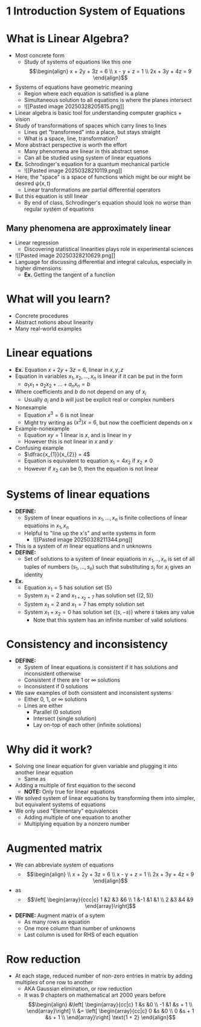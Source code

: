 # 1 Introduction System of Equations
# What is Linear Algebra?
- Most concrete form
	- Study of systems of equations like this one
$$\begin{align}
x + 2y + 3z = 6 \\
x - y + z = 1 \\
2x + 3y + 4z = 9
\end{align}$$
- Systems of equations have geometric meaning
	- Region where each equation is satisfied is a plane
	- Simultaneous solution to all equations is where the planes intersect
	- ![[Pasted image 20250328205815.png]]
- Linear algebra is basic tool for understanding computer graphics + vision
- Study of transformations of spaces which carry lines to lines
	- Lines get "transformed" into a place, but stays straight
	- What is a space, line, transformation?
- More abstract perspective is worth the effort
	- Many phenomena are linear in this abstract sense
	- Can all be studied using system of linear equations
- **Ex.** Schrodinger's equation for a quantum mechanical particle
	- ![[Pasted image 20250328210119.png]]
- Here, the "space" is a space of functions which might be our might be desired $\psi (\text{x}, t)$
	- Linear transformations are partial differential operators
- But this equation is still linear
	- By end of class, Schrodinger's equation should look no worse than regular system of equations
## Many phenomena are approximately linear
- Linear regression
	- Discovering statistical linearities plays role in experimental sciences
- ![[Pasted image 20250328210629.png]]
- Language for discussing differential and integral calculus, especially in higher dimensions
	- **Ex.** Getting the tangent of a function

# What will you learn?
- Concrete procedures
- Abstract notions about linearity
- Many real-world examples
# Linear equations
- **Ex.** Equation $x + 2y + 3z = 6$, linear in $x, y, z$
- Equation in variables $x_{1}, x_{2}, \dots, x_{n}$ is linear if it can be put in the form
	- $a_{1}x_{1} + a_{2}x_{2} + \dots + a_{n} x_{n} = b$
- Where coefficients and $b$ do not depend on any of $x_{i}$
	- Usually $a_{i}$ and $b$ will just be explicit real or complex numbers
- Nonexample
	- Equation $x^3 = 6$ is not linear
	- Might try writing as $(x^2)x = 6$, but now the coefficient depends on $x$
- Example-nonexample
	- Equation $xy = 1$ linear is $x$, and is linear in $y$
	- However this is not linear in $x$ and $y$
- Confusing example
	- $\dfrac{x_{1}}{x_{2}} = 4$
	- Equation is equivalent to equation $x_{1} = 4x_{2}$ if $x_{2} \neq 0$
	- However if $x_{2}$ can be 0, then the equation is not linear
# Systems of linear equations
- **DEFINE:** 
	- System of linear equations in $x_{1}, \dots, x_{n}$ is finite collections of linear equations in $x_{1}, x_{n}$
	- Helpful to "line up the x's" and write systems in form
		- ![[Pasted image 20250328211344.png]]
- This is a system of $m$ linear equations and $n$ unknowns
- **DEFINE:** 
	- Set of solutions to a system of linear equations in $x_{1}, .., x_{n}$ is set of all tuples of numbers $(s_{1}, \dots, s_{n})$ such that substituting $s_{i}$ for $x_{i}$ gives an identity
- **Ex.**
	- Equation $x_{1} = 5$ has solution set $\{ 5 \}$
	- System $x_{1} = 2$ and $x_{1 + x_{2} = 7}$ has solution set $\{ (2,5) \}$
	- System $x_{1} = 2$ and $x_{1} = 7$ has empty solution set
	- System $x_{1} + x_{2} = 0$ has solution set $\{ (s, -s) \}$ where $s$ takes any value
		- Note that this system has an infinite number of valid solutions
# Consistency and inconsistency
- **DEFINE:**
	- System of linear equations is consistent if it has solutions and inconsistent otherwise
	- Consistent if there are $1$ or $\infty$ solutions
	- Inconsistent if $0$ solutions
- We saw examples of both consistent and inconsistent systems
	- Either 0, 1, or $\infty$ solutions
	- Lines are either
		- Parallel (0 solution)
		- Intersect (single solution)
		- Lay on-top of each other (infinite solutions)
# Why did it work?
- Solving one linear equation for given variable and plugging it into another linear equation
	- Same as 
- Adding a multiple of first equation to the second
	- **NOTE:** Only true for linear equations
- We solved system of linear equations by transforming them into simpler, but equivalent systems of equations
- We only used "Elementary" equivalences
	- Adding multiple of one equation to another
	- Multiplying equation by a nonzero number
# Augmented matrix
- We can abbreviate system of equations
	- $$\begin{align} \\
		x + 2y + 3z = 6 \\
		x - y + z = 1 \\
		2x + 3y + 4z = 9
		\end{align}$$
- as
	- $$\left[
		\begin{array}{ccc|c}
		1 &2 &3 &6 \\
		1 &-1 &1 &1 \\
		2 &3 &4 &9
		\end{array}\right]$$
- **DEFINE:** Augment matrix of a sytem
	- As many rows as equation
	- One more column than number of unknowns
	- Last column is used for RHS of each equation
# Row reduction
- At each stage, reduced number of non-zero entries in matrix by adding multiples of one row to another
	- AKA Gaussian elimination, or row reduction
	- It was 9 chapters on mathematical art 2000 years before
$$\begin{align}
&\left[
\begin{array}{cc|c}
1 &s &0 \\
-1 &1 &s + 1 \\
\end{array}\right] \\
&= \left[
\begin{array}{cc|c}
0 &s &0 \\
0 &s + 1 &s + 1 \\
\end{array}\right] \text{1 + 2}
\end{align}$$